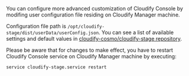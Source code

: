 You can configure more advanced customization of Cloudify Console by modifing user configuration file residing on Cloudify Manager machine.

Configuration file path is `/opt/cloudify-stage/dist/userData/userConfig.json`. You can see a list of available settings and default values in [cloudify-cosmo/cloudify-stage repository](https://github.com/cloudify-cosmo/cloudify-stage/blob/master/conf/userConfig.json).

Please be aware that for changes to make effect, you have to restart Cloudify Console service on Cloudify Manager machine by executing:

```
service cloudify-stage.service restart 
```